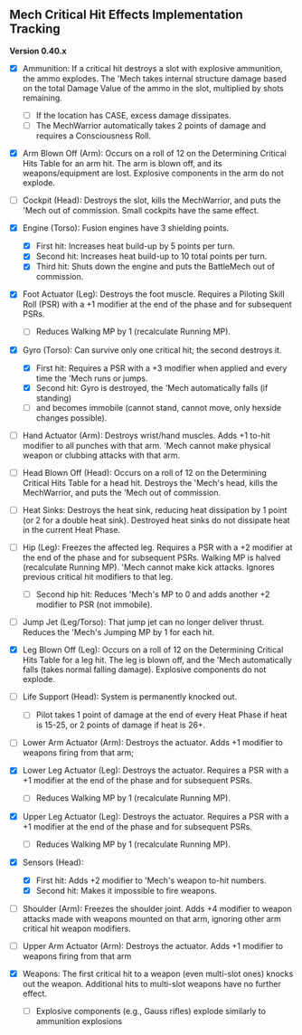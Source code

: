 ﻿## Mech Critical Hit Effects Implementation Tracking
**Version 0.40.x**

- [x] Ammunition: If a critical hit destroys a slot with explosive ammunition, the ammo explodes. The 'Mech takes internal structure damage based on the total Damage Value of the ammo in the slot, multiplied by shots remaining.
  - [ ] If the location has CASE, excess damage dissipates.
  - [ ] The MechWarrior automatically takes 2 points of damage and requires a Consciousness Roll.

- [x] Arm Blown Off (Arm): Occurs on a roll of 12 on the Determining Critical Hits Table for an arm hit. The arm is blown off, and its weapons/equipment are lost. Explosive components in the arm do not explode.

- [ ] Cockpit (Head): Destroys the slot, kills the MechWarrior, and puts the 'Mech out of commission. Small cockpits have the same effect.

- [x] Engine (Torso): Fusion engines have 3 shielding points.
  - [x] First hit: Increases heat build-up by 5 points per turn.
  - [x] Second hit: Increases heat build-up to 10 total points per turn.
  - [x] Third hit: Shuts down the engine and puts the BattleMech out of commission.

- [x] Foot Actuator (Leg): Destroys the foot muscle. Requires a Piloting Skill Roll (PSR) with a +1 modifier at the end of the phase and for subsequent PSRs.
  - [ ] Reduces Walking MP by 1 (recalculate Running MP).

- [x] Gyro (Torso): Can survive only one critical hit; the second destroys it.
  - [x] First hit: Requires a PSR with a +3 modifier when applied and every time the 'Mech runs or jumps.
  - [x] Second hit: Gyro is destroyed, the 'Mech automatically falls (if standing)
  - [ ] and becomes immobile (cannot stand, cannot move, only hexside changes possible).

- [ ] Hand Actuator (Arm): Destroys wrist/hand muscles. Adds +1 to-hit modifier to all punches with that arm. 'Mech cannot make physical weapon or clubbing attacks with that arm.

- [ ] Head Blown Off (Head): Occurs on a roll of 12 on the Determining Critical Hits Table for a head hit. Destroys the 'Mech's head, kills the MechWarrior, and puts the 'Mech out of commission.

- [ ] Heat Sinks: Destroys the heat sink, reducing heat dissipation by 1 point (or 2 for a double heat sink). Destroyed heat sinks do not dissipate heat in the current Heat Phase.

- [ ] Hip (Leg): Freezes the affected leg. Requires a PSR with a +2 modifier at the end of the phase and for subsequent PSRs. Walking MP is halved (recalculate Running MP). 'Mech cannot make kick attacks. Ignores previous critical hit modifiers to that leg.
  - [ ] Second hip hit: Reduces 'Mech's MP to 0 and adds another +2 modifier to PSR (not immobile).

- [ ] Jump Jet (Leg/Torso): That jump jet can no longer deliver thrust. Reduces the 'Mech's Jumping MP by 1 for each hit.

- [x] Leg Blown Off (Leg): Occurs on a roll of 12 on the Determining Critical Hits Table for a leg hit. The leg is blown off, and the 'Mech automatically falls (takes normal falling damage). Explosive components do not explode.

- [ ] Life Support (Head): System is permanently knocked out. 
  - [ ] Pilot takes 1 point of damage at the end of every Heat Phase if heat is 15-25, or 2 points of damage if heat is 26+.

- [ ] Lower Arm Actuator (Arm): Destroys the actuator. Adds +1 modifier to weapons firing from that arm;

- [x] Lower Leg Actuator (Leg): Destroys the actuator. Requires a PSR with a +1 modifier at the end of the phase and for subsequent PSRs.
  - [ ] Reduces Walking MP by 1 (recalculate Running MP).

- [x] Upper Leg Actuator (Leg): Destroys the actuator. Requires a PSR with a +1 modifier at the end of the phase and for subsequent PSRs.
  - [ ] Reduces Walking MP by 1 (recalculate Running MP).

- [x] Sensors (Head):
  - [x] First hit: Adds +2 modifier to 'Mech's weapon to-hit numbers.
  - [x] Second hit: Makes it impossible to fire weapons.

- [ ] Shoulder (Arm): Freezes the shoulder joint. Adds +4 modifier to weapon attacks made with weapons mounted on that arm, ignoring other arm critical hit weapon modifiers.

- [ ] Upper Arm Actuator (Arm): Destroys the actuator. Adds +1 modifier to weapons firing from that arm

- [x] Weapons: The first critical hit to a weapon (even multi-slot ones) knocks out the weapon. Additional hits to multi-slot weapons have no further effect.
  - [ ] Explosive components (e.g., Gauss rifles) explode similarly to ammunition explosions